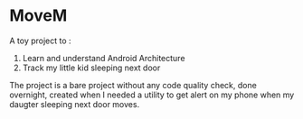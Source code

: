 # MoveM

A toy project to :
  1. Learn and understand Android Architecture
  2. Track my little kid sleeping next door
  
  The project is a bare project without any code quality check, done overnight,  created when I needed a utility to get alert on my phone when my daugter sleeping next door moves.
